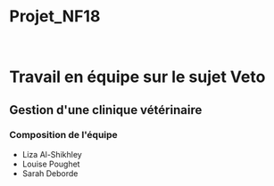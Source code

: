 # Projet_NF18
<br/>
<h1> Travail en équipe sur le sujet Veto </h1>
<h2>Gestion d'une clinique vétérinaire</h2>
<h3>Composition de l'équipe</h3>

<ul>
<li> Liza Al-Shikhley </li>
<li> Louise Poughet </li>
<li> Sarah Deborde </li>
</ul>
